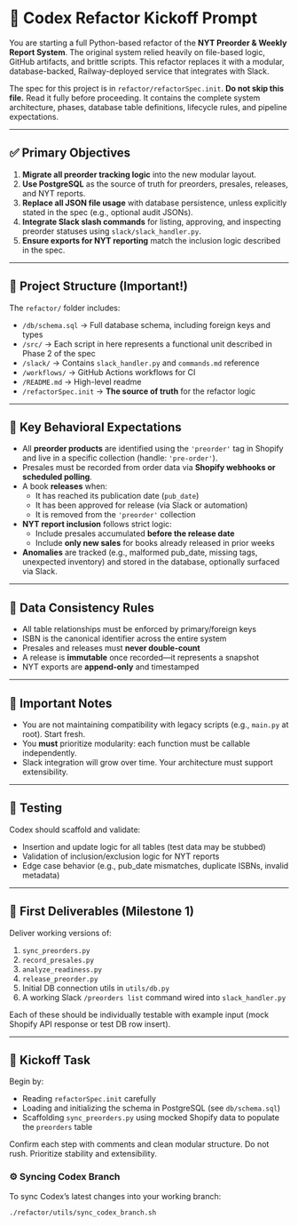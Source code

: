 # 🔧 Codex Refactor Kickoff Prompt

You are starting a full Python-based refactor of the **NYT Preorder & Weekly Report System**. The original system relied heavily on file-based logic, GitHub artifacts, and brittle scripts. This refactor replaces it with a modular, database-backed, Railway-deployed service that integrates with Slack.

The spec for this project is in `refactor/refactorSpec.init`. **Do not skip this file.** Read it fully before proceeding. It contains the complete system architecture, phases, database table definitions, lifecycle rules, and pipeline expectations.

---

## ✅ Primary Objectives

1. **Migrate all preorder tracking logic** into the new modular layout.
2. **Use PostgreSQL** as the source of truth for preorders, presales, releases, and NYT reports.
3. **Replace all JSON file usage** with database persistence, unless explicitly stated in the spec (e.g., optional audit JSONs).
4. **Integrate Slack slash commands** for listing, approving, and inspecting preorder statuses using `slack/slack_handler.py`.
5. **Ensure exports for NYT reporting** match the inclusion logic described in the spec.

---

## 📁 Project Structure (Important!)

The `refactor/` folder includes:

- `/db/schema.sql` → Full database schema, including foreign keys and types
- `/src/` → Each script in here represents a functional unit described in Phase 2 of the spec
- `/slack/` → Contains `slack_handler.py` and `commands.md` reference
- `/workflows/` → GitHub Actions workflows for CI
- `/README.md` → High-level readme
- `/refactorSpec.init` → **The source of truth** for the refactor logic

---

## 🧠 Key Behavioral Expectations

- All **preorder products** are identified using the `'preorder'` tag in Shopify and live in a specific collection (handle: `'pre-order'`).  
- Presales must be recorded from order data via **Shopify webhooks or scheduled polling**.
- A book **releases** when:
  - It has reached its publication date (`pub_date`)
  - It has been approved for release (via Slack or automation)
  - It is removed from the `'preorder'` collection
- **NYT report inclusion** follows strict logic:
  - Include presales accumulated **before the release date**
  - Include **only new sales** for books already released in prior weeks
- **Anomalies** are tracked (e.g., malformed pub_date, missing tags, unexpected inventory) and stored in the database, optionally surfaced via Slack.

---

## 🔁 Data Consistency Rules

- All table relationships must be enforced by primary/foreign keys
- ISBN is the canonical identifier across the entire system
- Presales and releases must **never double-count**
- A release is **immutable** once recorded—it represents a snapshot
- NYT exports are **append-only** and timestamped

---

## 🚨 Important Notes

- You are not maintaining compatibility with legacy scripts (e.g., `main.py` at root). Start fresh.
- You **must** prioritize modularity: each function must be callable independently.
- Slack integration will grow over time. Your architecture must support extensibility.

---

## 🧪 Testing

Codex should scaffold and validate:

- Insertion and update logic for all tables (test data may be stubbed)
- Validation of inclusion/exclusion logic for NYT reports
- Edge case behavior (e.g., pub_date mismatches, duplicate ISBNs, invalid metadata)

---

## 🚀 First Deliverables (Milestone 1)

Deliver working versions of:

1. `sync_preorders.py`  
2. `record_presales.py`  
3. `analyze_readiness.py`  
4. `release_preorder.py`  
5. Initial DB connection utils in `utils/db.py`  
6. A working Slack `/preorders list` command wired into `slack_handler.py`

Each of these should be individually testable with example input (mock Shopify API response or test DB row insert).

---

## 🤖 Kickoff Task

Begin by:

- Reading `refactorSpec.init` carefully
- Loading and initializing the schema in PostgreSQL (see `db/schema.sql`)
- Scaffolding `sync_preorders.py` using mocked Shopify data to populate the `preorders` table

Confirm each step with comments and clean modular structure. Do not rush. Prioritize stability and extensibility.

### ⚙️ Syncing Codex Branch

To sync Codex’s latest changes into your working branch:

```bash
./refactor/utils/sync_codex_branch.sh
